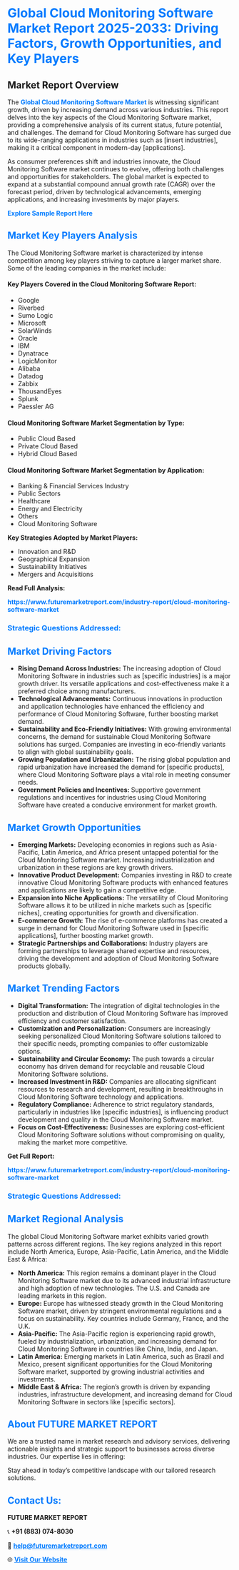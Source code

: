 <h1 style="color: #007BFF;">Global Cloud Monitoring Software Market Report 2025-2033: Driving Factors, Growth Opportunities, and Key Players</h1>

<section id="overview">
<h2>Market Report Overview</h2>
<p>The <a href="https://www.futuremarketreport.com/industry-report/cloud-monitoring-software-market" style="color: #007BFF; text-decoration: none;"><strong>Global Cloud Monitoring Software Market</strong></a> is witnessing significant growth, driven by increasing demand across various industries. This report delves into the key aspects of the Cloud Monitoring Software market, providing a comprehensive analysis of its current status, future potential, and challenges. The demand for Cloud Monitoring Software has surged due to its wide-ranging applications in industries such as [insert industries], making it a critical component in modern-day [applications].</p>
<p>As consumer preferences shift and industries innovate, the Cloud Monitoring Software market continues to evolve, offering both challenges and opportunities for stakeholders. The global market is expected to expand at a substantial compound annual growth rate (CAGR) over the forecast period, driven by technological advancements, emerging applications, and increasing investments by major players.</p>
</section>

<section id="overview">
<p><a href="https://www.futuremarketreport.com/request-sample/reportId=111998" style="color: #007BFF; text-decoration: none;"><strong>Explore Sample Report Here</strong></a></p>
</section>

<section id="key-players">
<h2 style="color: #007BFF;">Market Key Players Analysis</h2>
<p>The Cloud Monitoring Software market is characterized by intense competition among key players striving to capture a larger market share. Some of the leading companies in the market include:</p>
<h4>Key Players Covered in the Cloud Monitoring Software Report:</h4>
<ul><li>Google</li><li>Riverbed</li><li>Sumo Logic</li><li>Microsoft</li><li>SolarWinds</li><li>Oracle</li><li>IBM</li><li>Dynatrace</li><li>LogicMonitor</li><li>Alibaba</li><li>Datadog</li><li>Zabbix</li><li>ThousandEyes</li><li>Splunk</li><li>Paessler AG</li></ul>
<h4>Cloud Monitoring Software Market Segmentation by Type:</h4>
<ul><li>Public Cloud Based</li><li>Private Cloud Based</li><li>Hybrid Cloud Based</li></ul>

<h4>Cloud Monitoring Software Market Segmentation by Application:</h4>
<ul><li>Banking &amp; Financial Services Industry</li><li>Public Sectors</li><li>Healthcare</li><li>Energy and Electricity</li><li>Others</li><li>Cloud Monitoring Software</li></ul>
<p><strong>Key Strategies Adopted by Market Players:</strong></p>
<ul>
<li>Innovation and R&D</li>
<li>Geographical Expansion</li>
<li>Sustainability Initiatives</li>
<li>Mergers and Acquisitions</li>
</ul>
</section>

<section>
<p><strong>Read Full Analysis: </strong></p><a href="https://www.futuremarketreport.com/industry-report/cloud-monitoring-software-market" style="color: #007BFF; text-decoration: none;"><strong>https://www.futuremarketreport.com/industry-report/cloud-monitoring-software-market</strong></a>
<h3 style="color: #007BFF;">Strategic Questions Addressed:</h3>
</section>

<section id="driving-factors">
<h2 style="color: #007BFF;">Market Driving Factors</h2>
<ul>
<li><strong>Rising Demand Across Industries:</strong> The increasing adoption of Cloud Monitoring Software in industries such as [specific industries] is a major growth driver. Its versatile applications and cost-effectiveness make it a preferred choice among manufacturers.</li>
<li><strong>Technological Advancements:</strong> Continuous innovations in production and application technologies have enhanced the efficiency and performance of Cloud Monitoring Software, further boosting market demand.</li>
<li><strong>Sustainability and Eco-Friendly Initiatives:</strong> With growing environmental concerns, the demand for sustainable Cloud Monitoring Software solutions has surged. Companies are investing in eco-friendly variants to align with global sustainability goals.</li>
<li><strong>Growing Population and Urbanization:</strong> The rising global population and rapid urbanization have increased the demand for [specific products], where Cloud Monitoring Software plays a vital role in meeting consumer needs.</li>
<li><strong>Government Policies and Incentives:</strong> Supportive government regulations and incentives for industries using Cloud Monitoring Software have created a conducive environment for market growth.</li>
</ul>
</section>

<section id="growth-opportunities">
<h2 style="color: #007BFF;">Market Growth Opportunities</h2>
<ul>
<li><strong>Emerging Markets:</strong> Developing economies in regions such as Asia-Pacific, Latin America, and Africa present untapped potential for the Cloud Monitoring Software market. Increasing industrialization and urbanization in these regions are key growth drivers.</li>
<li><strong>Innovative Product Development:</strong> Companies investing in R&D to create innovative Cloud Monitoring Software products with enhanced features and applications are likely to gain a competitive edge.</li>
<li><strong>Expansion into Niche Applications:</strong> The versatility of Cloud Monitoring Software allows it to be utilized in niche markets such as [specific niches], creating opportunities for growth and diversification.</li>
<li><strong>E-commerce Growth:</strong> The rise of e-commerce platforms has created a surge in demand for Cloud Monitoring Software used in [specific applications], further boosting market growth.</li>
<li><strong>Strategic Partnerships and Collaborations:</strong> Industry players are forming partnerships to leverage shared expertise and resources, driving the development and adoption of Cloud Monitoring Software products globally.</li>
</ul>
</section>

<section id="trending-factors">
<h2 style="color: #007BFF;">Market Trending Factors</h2>
<ul>
<li><strong>Digital Transformation:</strong> The integration of digital technologies in the production and distribution of Cloud Monitoring Software has improved efficiency and customer satisfaction.</li>
<li><strong>Customization and Personalization:</strong> Consumers are increasingly seeking personalized Cloud Monitoring Software solutions tailored to their specific needs, prompting companies to offer customizable options.</li>
<li><strong>Sustainability and Circular Economy:</strong> The push towards a circular economy has driven demand for recyclable and reusable Cloud Monitoring Software solutions.</li>
<li><strong>Increased Investment in R&D:</strong> Companies are allocating significant resources to research and development, resulting in breakthroughs in Cloud Monitoring Software technology and applications.</li>
<li><strong>Regulatory Compliance:</strong> Adherence to strict regulatory standards, particularly in industries like [specific industries], is influencing product development and quality in the Cloud Monitoring Software market.</li>
<li><strong>Focus on Cost-Effectiveness:</strong> Businesses are exploring cost-efficient Cloud Monitoring Software solutions without compromising on quality, making the market more competitive.</li>
</ul>
</section>

<section>
<p><strong>Get Full Report: </strong></p><a href="https://www.futuremarketreport.com/industry-report/cloud-monitoring-software-market" style="color: #007BFF; text-decoration: none;"><strong>https://www.futuremarketreport.com/industry-report/cloud-monitoring-software-market</strong></a>
<h3 style="color: #007BFF;">Strategic Questions Addressed:</h3>
</section>


<section id="regional-analysis">
<h2 style="color: #007BFF;">Market Regional Analysis</h2>
<p>The global Cloud Monitoring Software market exhibits varied growth patterns across different regions. The key regions analyzed in this report include North America, Europe, Asia-Pacific, Latin America, and the Middle East & Africa:</p>
<ul>
<li><strong>North America:</strong> This region remains a dominant player in the Cloud Monitoring Software market due to its advanced industrial infrastructure and high adoption of new technologies. The U.S. and Canada are leading markets in this region.</li>
<li><strong>Europe:</strong> Europe has witnessed steady growth in the Cloud Monitoring Software market, driven by stringent environmental regulations and a focus on sustainability. Key countries include Germany, France, and the U.K.</li>
<li><strong>Asia-Pacific:</strong> The Asia-Pacific region is experiencing rapid growth, fueled by industrialization, urbanization, and increasing demand for Cloud Monitoring Software in countries like China, India, and Japan.</li>
<li><strong>Latin America:</strong> Emerging markets in Latin America, such as Brazil and Mexico, present significant opportunities for the Cloud Monitoring Software market, supported by growing industrial activities and investments.</li>
<li><strong>Middle East & Africa:</strong> The region’s growth is driven by expanding industries, infrastructure development, and increasing demand for Cloud Monitoring Software in sectors like [specific sectors].</li>
</ul>
</section>

<footer>
<h2 style="color: #007BFF;">About FUTURE MARKET REPORT</h2>
<p>We are a trusted name in market research and advisory services, delivering actionable insights and strategic support to businesses across diverse industries. Our expertise lies in offering:</p>

<p>Stay ahead in today’s competitive landscape with our tailored research solutions.</p>

<h2 style="color: #007BFF;">Contact Us:</h2>
<p><strong>FUTURE MARKET REPORT</strong></p>
<p>📞 <strong>+91 (883) 074-8030</strong></p>
<p>📧 <strong><a href="mailto:help@futuremarketreport.com" style="color: #007BFF;">help@futuremarketreport.com</a></strong></p>
<p>🌐 <strong><a href="https://www.futuremarketreport.com/" style="color: #007BFF;">Visit Our Website</a></strong></p>
</footer>
